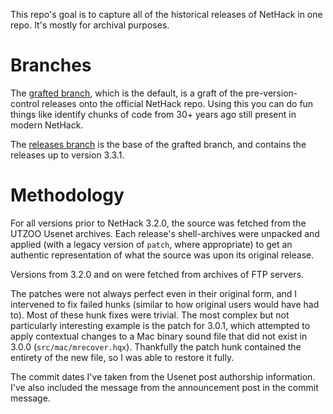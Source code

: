 This repo's goal is to capture all of the historical releases of NetHack in one
repo. It's mostly for archival purposes.

# Branches

The [grafted branch](../../tree/grafted), which is the default, is a graft of
the pre-version-control releases onto the official NetHack repo. Using this you
can do fun things like identify chunks of code from 30+ years ago still present
in modern NetHack.

The [releases branch](../../tree/releases) is the base of the grafted branch,
and contains the releases up to version 3.3.1.

# Methodology

For all versions prior to NetHack 3.2.0, the source was fetched from the UTZOO
Usenet archives. Each release's shell-archives were unpacked and applied (with
a legacy version of `patch`, where appropriate) to get an authentic
representation of what the source was upon its original release.

Versions from 3.2.0 and on were fetched from archives of FTP servers.

The patches were not always perfect even in their original form, and I
intervened to fix failed hunks (similar to how original users would have had
to). Most of these hunk fixes were trivial. The most complex but not
particularly interesting example is the patch for 3.0.1, which attempted to
apply contextual changes to a Mac binary sound file that did not exist in 3.0.0
(`src/mac/mrecover.hqx`). Thankfully the patch hunk contained the entirety of
the new file, so I was able to restore it fully.

The commit dates I've taken from the Usenet post authorship information. I've
also included the message from the announcement post in the commit message.
